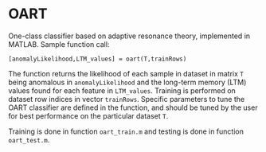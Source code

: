 # OART
One-class classifier based on adaptive resonance theory, implemented in MATLAB. Sample function call:
```
[anomalyLikelihood,LTM_values] = oart(T,trainRows)
```
The function returns the likelihood of each sample in dataset in matrix `T` being anomalous in `anomalyLikelihood` and the long-term memory (LTM) values found for each feature in `LTM_values`. Training is performed on dataset row indices in vector `trainRows`. Specific parameters to tune the OART classifier are defined in the function, and should be tuned by the user for best performance on the particular dataset `T`.

Training is done in function `oart_train.m` and testing is done in function `oart_test.m`.
